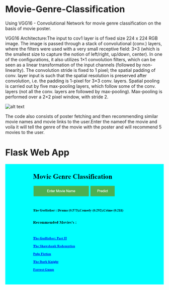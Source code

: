 # Movie-Genre-Classification

Using VGG16 - Convolutional Network for movie genre classification on the basis of movie poster.

VGG16 Architecture:The input to cov1 layer is of fixed size 224 x 224 RGB image. The image is passed through a stack of convolutional (conv.) layers, where the filters were used with a very small receptive field: 3×3 (which is the smallest size to capture the notion of left/right, up/down, center). In one of the configurations, it also utilizes 1×1 convolution filters, which can be seen as a linear transformation of the input channels (followed by non-linearity). The convolution stride is fixed to 1 pixel; the spatial padding of conv. layer input is such that the spatial resolution is preserved after convolution, i.e. the padding is 1-pixel for 3×3 conv. layers. Spatial pooling is carried out by five max-pooling layers, which follow some of the conv.  layers (not all the conv. layers are followed by max-pooling). Max-pooling is performed over a 2×2 pixel window, with stride 2.

![alt text](https://neurohive.io/wp-content/uploads/2018/11/vgg16-neural-network.jpg)

The code also consists of poster fetching and then recommending similar movie names and movie links to the user.Enter the nameof the movie and voila it will tell the genre of the movie with the poster and will recommend 5 movies to the user.


# Flask Web App
![screenshot](Capture.png)
